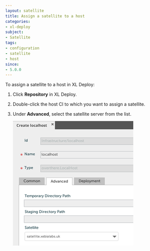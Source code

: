```yaml
---
layout: satellite
title: Assign a satellite to a host
categories:
- xl-deploy
subject:
- Satellite
tags:
- configuration
- satellite
- host
since:
- 5.0.0
---
```


To assign a satellite to a host in XL Deploy:

1. Click **Repository** in XL Deploy.
2. Double-click the host CI to which you want to assign a satellite.
3. Under **Advanced**, select the satellite server from the list.

    ![image](images/attach-a-satellite.png)
